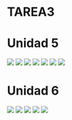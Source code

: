 # TAREA3

 # Unidad 5

![](https://github.com/BENLLAMIN69/TAREA3/blob/main/Ima/png%20(5).png)
![](https://github.com/BENLLAMIN69/TAREA3/blob/main/Ima/Circuitos%20en%20serie%201.png)
![](https://github.com/BENLLAMIN69/TAREA3/blob/main/Ima/png%20(7).png)
![](https://github.com/BENLLAMIN69/TAREA3/blob/main/Ima/png%20(1)%20(1).png)
![](https://github.com/BENLLAMIN69/TAREA3/blob/main/Ima/Introduce%20el%20texto%20aqu%C3%AD.png)
![](https://github.com/BENLLAMIN69/TAREA3/blob/main/Ima/png%20(8).png)
![](https://github.com/BENLLAMIN69/TAREA3/blob/main/Ima/png%20(9).png)

 # Unidad 6
![](https://github.com/BENLLAMIN69/TAREA3/blob/main/Ima/png%20(10).png)
![](https://github.com/BENLLAMIN69/TAREA3/blob/main/Ima/png%20(11).png)
![](https://github.com/BENLLAMIN69/TAREA3/blob/main/Ima/png%20(12).png)
![](https://github.com/BENLLAMIN69/TAREA3/blob/main/Ima/png%20(13).png)
![](https://github.com/BENLLAMIN69/TAREA3/blob/main/Ima/png%20(14).png)
